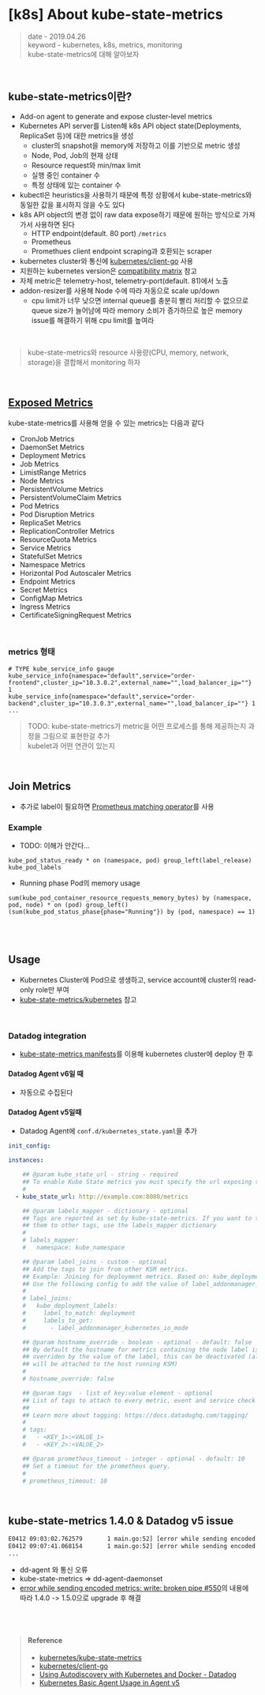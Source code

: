 # [k8s] About kube-state-metrics
> date - 2019.04.26  
> keyword - kubernetes, k8s, metrics, monitoring  
> kube-state-metrics에 대해 알아보자  

<br>

## kube-state-metrics이란?
* Add-on agent to generate and expose cluster-level metrics
* Kubernetes API server를 Listen해 k8s API object state(Deployments, ReplicaSet 등)에 대한 metrics을 생성
  * cluster의 snapshot을 memory에 저장하고 이를 기반으로 metric 생성
  * Node, Pod, Job의 현재 상태
  * Resource request와 min/max limit
  * 실행 중인 container 수
  * 특정 상태에 있는 container 수
* kubectl은 heuristics을 사용하기 때문에 특정 상황에서 kube-state-metrics와 동일한 값을 표시하지 않을 수도 있다
* k8s API object의 변경 없이 raw data expose하기 때문에 원하는 방식으로 가져가서 사용하면 된다
  * HTTP endpoint(default. 80 port) `/metrics`
  * Prometheus 
  * Promethues client endpoint scraping과 호환되는 scraper
* kubernetes cluster와 통신에 [kubernetes/client-go](https://github.com/kubernetes/client-go) 사용
* 지원하는 kubernetes version은 [compatibility matrix](https://github.com/kubernetes/kube-state-metrics#compatibility-matrix) 참고
* 자체 metric은 telemetry-host, telemetry-port(default. 81)에서 노출
* addon-resizer를 사용해 Node 수에 따라 자동으로 scale up/down
  * cpu limit가 너무 낮으면 internal queue를 충분히 빨리 처리할 수 없으므로 queue size가 늘어남에 따라 memory 소비가 증가하므로 높은 memory issue를 해결하기 위해 cpu limit를 높여라


<br>

> kube-state-metrics와 resource 사용량(CPU, memory, network, storage)을 결합해서 monitoring 하자


<br>

## [Exposed Metrics](https://github.com/kubernetes/kube-state-metrics/blob/master/docs/README.md#exposed-metrics)
kube-state-metrics를 사용해 얻을 수 있는 metrics는 다음과 같다

* CronJob Metrics
* DaemonSet Metrics
* Deployment Metrics
* Job Metrics
* LimistRange Metrics
* Node Metrics
* PersistentVolume Metrics
* PersistentVolumeClaim Metrics
* Pod Metrics
* Pod Disruption Metrics
* ReplicaSet Metrics
* ReplicationController Metrics
* ResourceQuota Metrics
* Service Metrics
* StatefulSet Metrics
* Namespace Metrics
* Horizontal Pod Autoscaler Metrics
* Endpoint Metrics
* Secret Metrics
* ConfigMap Metrics
* Ingress Metrics
* CertificateSigningRequest Metrics


<br>

### metrics 형태
```
# TYPE kube_service_info gauge
kube_service_info{namespace="default",service="order-frontend",cluster_ip="10.3.0.2",external_name="",load_balancer_ip=""} 1
kube_service_info{namespace="default",service="order-backend",cluster_ip="10.3.0.3",external_name="",load_balancer_ip=""} 1
...
```

> TODO: kube-state-metrics가 metric을 어떤 프로세스를 통해 제공하는지 과정을 그림으로 표현한걸 추가  
> kubelet과 어떤 연관이 있는지


<br>

## Join Metrics
* 추가로 label이 필요하면 [Prometheus matching operator](https://prometheus.io/docs/prometheus/latest/querying/operators/#vector-matching)를 사용

### Example
* TODO: 이해가 안간다...
```
kube_pod_status_ready * on (namespace, pod) group_left(label_release) kube_pod_labels
```

* Running phase Pod의 memory usage
```
sum(kube_pod_container_resource_requests_memory_bytes) by (namespace, pod, node) * on (pod) group_left() (sum(kube_pod_status_phase{phase="Running"}) by (pod, namespace) == 1)
```


<br>

<br>

## Usage
* Kubernetes Cluster에 Pod으로 생생하고, service account에 cluster의 read-only role만 부여
* [kube-state-metrics/kubernetes](https://github.com/kubernetes/kube-state-metrics/tree/master/kubernetes) 참고


<br>

### Datadog integration
* [kube-state-metrics manifests](https://github.com/kubernetes/kube-state-metrics/tree/master/kubernetes)를 이용해 kubernetes cluster에 deploy 한 후

#### Datadog Agent v6일 때
* 자동으로 수집된다

#### Datadog Agent v5일때
* Datadog Agent에 `conf.d/kubernetes_state.yaml`을 추가
```yaml
init_config:

instances:

    ## @param kube_state_url - string - required
    ## To enable Kube State metrics you must specify the url exposing the API
    #
  - kube_state_url: http://example.com:8080/metrics

    ## @param labels_mapper - dictionary - optional
    ## Tags are reported as set by kube-state-metrics. If you want to translate
    ## them to other tags, use the labels_mapper dictionary
    #
    # labels_mapper:
    #   namespace: kube_namespace

    ## @param label_joins - custom - optional
    ## Add the tags to join from other KSM metrics.
    ## Example: Joining for deployment metrics. Based on: kube_deployment_labels{deployment="kube-dns",label_addonmanager_kubernetes_io_mode="Reconcile"}
    ## Use the following config to add the value of label_addonmanager_kubernetes_io_mode as a tag to your KSM deployment metrics.
    #
    # label_joins:
    #   kube_deployment_labels:
    #     label_to_match: deployment
    #     labels_to_get:
    #       - label_addonmanager_kubernetes_io_mode

    ## @param hostname_override - boolean - optional - default: false
    ## By default the hostname for metrics containing the node label is
    ## overriden by the value of the label, this can be deactivated (all metrics
    ## will be attached to the host running KSM)
    #
    # hostname_override: false

    ## @param tags  - list of key:value element - optional
    ## List of tags to attach to every metric, event and service check emitted by this integration.
    ##
    ## Learn more about tagging: https://docs.datadoghq.com/tagging/
    #
    # tags:
    #   - <KEY_1>:<VALUE_1>
    #   - <KEY_2>:<VALUE_2>

    ## @param prometheus_timeout - integer - optional - default: 10
    ## Set a timeout for the prometheus query.
    #
    # prometheus_timeout: 10
```


<br>

## kube-state-metrics 1.4.0 & Datadog v5 issue
```sh
E0412 09:03:02.762579       1 main.go:52] [error while sending encoded metrics: write tcp 10.2.103.23:8080->10.2.103.17:48454: write: broken pipe]
E0412 09:07:41.068154       1 main.go:52] [error while sending encoded metrics: write tcp 10.2.103.23:8080->10.2.103.17:50562: write: broken pipe]
...
```
* dd-agent 와 통신 오류
* kube-state-metrics => dd-agent-daemonset
* [error while sending encoded metrics: write: broken pipe #550](https://github.com/kubernetes/kube-state-metrics/issues/550)의 내용에 따라 1.4.0 -> 1.5.0으로 upgrade 후 해결


<br><br>

> #### Reference
> * [kubernetes/kube-state-metrics](https://github.com/kubernetes/kube-state-metrics)
> * [kubernetes/client-go](https://github.com/kubernetes/client-go)
> * [Using Autodiscovery with Kubernetes and Docker - Datadog](https://docs.datadoghq.com/agent/autodiscovery/?tab=docker)
> * [Kubernetes Basic Agent Usage in Agent v5](https://docs.datadoghq.com/agent/guide/agent-5-kubernetes-basic-agent-usage/)
